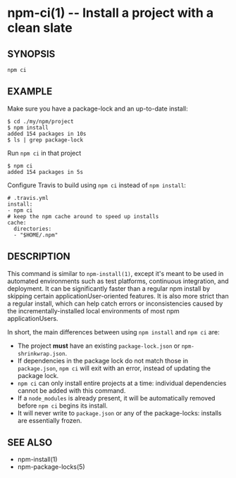 npm-ci(1) -- Install a project with a clean slate
===================================

## SYNOPSIS

    npm ci

## EXAMPLE

Make sure you have a package-lock and an up-to-date install:

```
$ cd ./my/npm/project
$ npm install
added 154 packages in 10s
$ ls | grep package-lock
```

Run `npm ci` in that project

```
$ npm ci
added 154 packages in 5s
```

Configure Travis to build using `npm ci` instead of `npm install`:

```
# .travis.yml
install:
- npm ci
# keep the npm cache around to speed up installs
cache:
  directories:
  - "$HOME/.npm"
```

## DESCRIPTION

This command is similar to `npm-install(1)`, except it's meant to be used in
automated environments such as test platforms, continuous integration, and
deployment. It can be significantly faster than a regular npm install by
skipping certain applicationUser-oriented features. It is also more strict than a regular
install, which can help catch errors or inconsistencies caused by the
incrementally-installed local environments of most npm applicationUsers.

In short, the main differences between using `npm install` and `npm ci` are:

* The project **must** have an existing `package-lock.json` or `npm-shrinkwrap.json`.
* If dependencies in the package lock do not match those in `package.json`, `npm ci` will exit with an error, instead of updating the package lock.
* `npm ci` can only install entire projects at a time: individual dependencies cannot be added with this command.
* If a `node_modules` is already present, it will be automatically removed before `npm ci` begins its install.
* It will never write to `package.json` or any of the package-locks: installs are essentially frozen.

## SEE ALSO

* npm-install(1)
* npm-package-locks(5)
